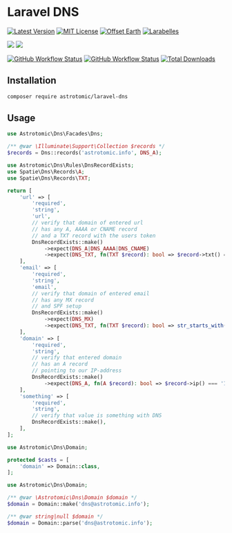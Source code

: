 # Laravel DNS

[![Latest Version](http://img.shields.io/packagist/v/astrotomic/laravel-dns.svg?label=Release&style=for-the-badge)](https://packagist.org/packages/astrotomic/laravel-dns)
[![MIT License](https://img.shields.io/github/license/Astrotomic/laravel-dns.svg?label=License&color=blue&style=for-the-badge)](https://github.com/Astrotomic/laravel-dns/blob/master/LICENSE)
[![Offset Earth](https://img.shields.io/badge/Treeware-%F0%9F%8C%B3-green?style=for-the-badge)](https://plant.treeware.earth/Astrotomic/laravel-dns)
[![Larabelles](https://img.shields.io/badge/Larabelles-%F0%9F%A6%84-lightpink?style=for-the-badge)](https://www.larabelles.com/)

![](https://img.shields.io/badge/PHP-^8.0-777BB4?style=for-the-badge&logo=php&logoColor=white)
![](https://img.shields.io/badge/Laravel-^8.0-FF2D20?style=for-the-badge&logo=laravel&logoColor=white)

[![GitHub Workflow Status](https://img.shields.io/github/workflow/status/Astrotomic/laravel-dns/pest?style=flat-square&logoColor=white&logo=github&label=Tests)](https://github.com/Astrotomic/laravel-dns/actions?query=workflow%3Apest)
[![GitHub Workflow Status](https://img.shields.io/github/workflow/status/Astrotomic/laravel-dns/php-cs-fixer?style=flat-square&logoColor=white&logo=github&label=Code+Style)](https://github.com/Astrotomic/laravel-dns/actions?query=workflow%3Aphp-cs-fixer)
[![Total Downloads](https://img.shields.io/packagist/dt/astrotomic/laravel-dns.svg?label=Downloads&style=flat-square)](https://packagist.org/packages/astrotomic/laravel-dns)

## Installation

```bash
composer require astrotomic/laravel-dns
```

## Usage

```php
use Astrotomic\Dns\Facades\Dns;

/** @var \Illuminate\Support\Collection $records */
$records = Dns::records('astrotomic.info', DNS_A);
```

```php
use Astrotomic\Dns\Rules\DnsRecordExists;
use Spatie\Dns\Records\A;
use Spatie\Dns\Records\TXT;

return [
    'url' => [
        'required',
        'string',
        'url',
        // verify that domain of entered url
        // has any A, AAAA or CNAME record
        // and a TXT record with the users token
        DnsRecordExists::make()
            ->expect(DNS_A|DNS_AAAA|DNS_CNAME)
            ->expect(DNS_TXT, fn(TXT $record): bool => $record->txt() === 'token='.$this->user()->public_token),
    ],
    'email' => [
        'required',
        'string',
        'email',
        // verify that domain of entered email
        // has any MX record
        // and SPF setup
        DnsRecordExists::make()
            ->expect(DNS_MX)
            ->expect(DNS_TXT, fn(TXT $record): bool => str_starts_with($record->txt(), 'v=spf1 ')),
    ],
    'domain' => [
        'required',
        'string',
        // verify that entered domain
        // has an A record
        // pointing to our IP-address
        DnsRecordExists::make()
            ->expect(DNS_A, fn(A $record): bool => $record->ip() === '127.0.0.1'),
    ],
    'something' => [
        'required',
        'string',
        // verify that value is something with DNS
        DnsRecordExists::make(),
    ],
];
```

```php
use Astrotomic\Dns\Domain;

protected $casts = [
    'domain' => Domain::class,
];
```

```php
use Astrotomic\Dns\Domain;

/** @var \Astrotomic\Dns\Domain $domain */
$domain = Domain::make('dns@astrotomic.info');

/** @var string|null $domain */
$domain = Domain::parse('dns@astrotomic.info');
```